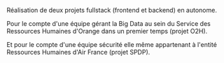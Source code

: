 Réalisation de deux projets fullstack (frontend et backend) en autonome.

Pour le compte d'une équipe gérant la Big Data au sein du Service des Ressources Humaines d'Orange dans un premier temps (projet O2H).

Et pour le compte d'une équipe sécurité elle même appartenant à l'entité Ressources Humaines d'Air France (projet SPDP).
